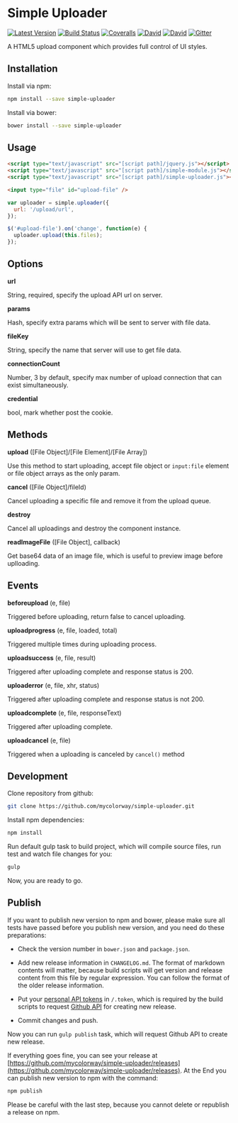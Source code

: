 Simple Uploader
=============

[![Latest Version](https://img.shields.io/npm/v/simple-uploader.svg)](https://www.npmjs.com/package/simple-uploader)
[![Build Status](https://img.shields.io/travis/mycolorway/simple-uploader.svg)](https://travis-ci.org/mycolorway/simple-uploader)
[![Coveralls](https://img.shields.io/coveralls/mycolorway/simple-uploader.svg)](https://coveralls.io/github/mycolorway/simple-uploader)
[![David](https://img.shields.io/david/mycolorway/simple-uploader.svg)](https://david-dm.org/mycolorway/simple-uploader)
[![David](https://img.shields.io/david/dev/mycolorway/simple-uploader.svg)](https://david-dm.org/mycolorway/simple-uploader#info=devDependencies)
[![Gitter](https://img.shields.io/gitter/room/nwjs/nw.js.svg)](https://gitter.im/mycolorway/simple-uploader)


A HTML5 upload component which provides full control of UI styles.


## Installation

Install via npm:

```bash
npm install --save simple-uploader
```

Install via bower:

```bash
bower install --save simple-uploader
```

## Usage

```html
<script type="text/javascript" src="[script path]/jquery.js"></script>
<script type="text/javascript" src="[script path]/simple-module.js"></script>
<script type="text/javascript" src="[script path]/simple-uploader.js"></script>

<input type="file" id="upload-file" />
```

```js
var uploader = simple.uploader({
  url: '/upload/url',
});

$('#upload-file').on('change', function(e) {
  uploader.upload(this.files);
});
```

## Options

__url__

String, required, specify the upload API url on server.

__params__

Hash, specify extra params which will be sent to server with file data.

__fileKey__

String, specify the name that server will use to get file data.

__connectionCount__

Number, 3 by default, specify max number of upload connection that can exist simultaneously.

__credential__

bool, mark whether post the cookie.


## Methods

__upload__ ([File Object]/[File Element]/[File Array])

Use this method to start uploading, accept file object or `input:file` element or file object arrays as the only param.

__cancel__ ([File Object]/fileId)

Cancel uploading a specific file and remove it from the upload queue.

__destroy__

Cancel all uploadings and destroy the component instance.


__readImageFile__ ([File Object], callback)

Get base64 data of an image file, which is useful to preview image before uplloading.

## Events

__beforeupload__ (e, file)

Triggered before uploading, return false to cancel uploading.

__uploadprogress__ (e, file, loaded, total)

Triggered multiple times during uploading process.

__uploadsuccess__ (e, file, result)

Triggered after uploading complete and response status is 200.

__uploaderror__ (e, file, xhr, status)

Triggered after uploading complete and response status is not 200.

__uploadcomplete__ (e, file, responseText)

Triggered after uploading complete.

__uploadcancel__ (e, file)

Triggered when a uploading is canceled by `cancel()` method


## Development

Clone repository from github:

```bash
git clone https://github.com/mycolorway/simple-uploader.git
```

Install npm dependencies:

```bash
npm install
```

Run default gulp task to build project, which will compile source files, run test and watch file changes for you:

```bash
gulp
```

Now, you are ready to go.

## Publish

If you want to publish new version to npm and bower, please make sure all tests have passed before you publish new version, and you need do these preparations:

* Check the version number in `bower.json` and `package.json`.

* Add new release information in `CHANGELOG.md`. The format of markdown contents will matter, because build scripts will get version and release content from this file by regular expression. You can follow the format of the older release information.

* Put your [personal API tokens](https://github.com/blog/1509-personal-api-tokens) in `/.token`, which is required by the build scripts to request [Github API](https://developer.github.com/v3/) for creating new release.

* Commit changes and push.

Now you can run `gulp publish` task, which will request Github API to create new release.

If everything goes fine, you can see your release at [https://github.com/mycolorway/simple-uploader/releases](https://github.com/mycolorway/simple-uploader/releases). At the End you can publish new version to npm with the command:

```bash
npm publish
```

Please be careful with the last step, because you cannot delete or republish a release on npm.
